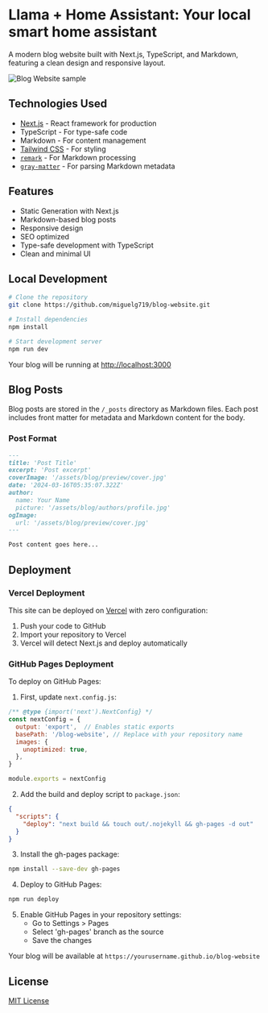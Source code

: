 # Llama + Home Assistant: Your local smart home assistant

A modern blog website built with Next.js, TypeScript, and Markdown, featuring a clean design and responsive layout.

![Blog Website sample](./public/assets/blog_website.png)

## Technologies Used

- [Next.js](https://nextjs.org/) - React framework for production
- TypeScript - For type-safe code
- Markdown - For content management
- [Tailwind CSS](https://tailwindcss.com) - For styling
- [`remark`](https://github.com/remarkjs/remark) - For Markdown processing
- [`gray-matter`](https://github.com/jonschlinkert/gray-matter) - For parsing Markdown metadata

## Features

- Static Generation with Next.js
- Markdown-based blog posts
- Responsive design
- SEO optimized
- Type-safe development with TypeScript
- Clean and minimal UI

## Local Development

```bash
# Clone the repository
git clone https://github.com/miguelg719/blog-website.git

# Install dependencies
npm install

# Start development server
npm run dev
```

Your blog will be running at [http://localhost:3000](http://localhost:3000)

## Blog Posts

Blog posts are stored in the `/_posts` directory as Markdown files. Each post includes front matter for metadata and Markdown content for the body.

### Post Format
```markdown
---
title: 'Post Title'
excerpt: 'Post excerpt'
coverImage: '/assets/blog/preview/cover.jpg'
date: '2024-03-16T05:35:07.322Z'
author:
  name: Your Name
  picture: '/assets/blog/authors/profile.jpg'
ogImage:
  url: '/assets/blog/preview/cover.jpg'
---

Post content goes here...
```

## Deployment

### Vercel Deployment
This site can be deployed on [Vercel](https://vercel.com) with zero configuration:
1. Push your code to GitHub
2. Import your repository to Vercel
3. Vercel will detect Next.js and deploy automatically

### GitHub Pages Deployment
To deploy on GitHub Pages:

1. First, update `next.config.js`:
```js
/** @type {import('next').NextConfig} */
const nextConfig = {
  output: 'export',  // Enables static exports
  basePath: '/blog-website', // Replace with your repository name
  images: {
    unoptimized: true,
  },
}

module.exports = nextConfig
```

2. Add the build and deploy script to `package.json`:
```json
{
  "scripts": {
    "deploy": "next build && touch out/.nojekyll && gh-pages -d out"
  }
}
```

3. Install the gh-pages package:
```bash
npm install --save-dev gh-pages
```

4. Deploy to GitHub Pages:
```bash
npm run deploy
```

5. Enable GitHub Pages in your repository settings:
   - Go to Settings > Pages
   - Select 'gh-pages' branch as the source
   - Save the changes

Your blog will be available at `https://yourusername.github.io/blog-website`

## License

[MIT License](LICENSE)
